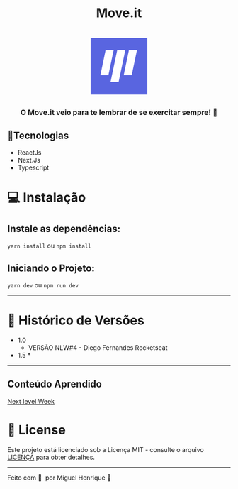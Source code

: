 <h1 align='center'>Move.it</h1>
<h1 align="center">
    <img alt="Move.it" title="Move.it" src=".github/icon.svg" />
</h1>

<h3 align='center'>O Move.it veio para te lembrar de se exercitar sempre! 💜</h3>

## :rocket:Tecnologias
* ReactJs
* Next.Js
* Typescript

# 💻 Instalação

## Instale as dependências:

```yarn install``` ou ```npm install```

## Iniciando o Projeto:

`yarn dev` ou `npm run dev`
***
# :paperclip: Histórico de Versões
* 1.0
    * VERSÃO NLW#4 - Diego Fernandes Rocketseat
* 1.5
   *
***

## Conteúdo Aprendido
[Next level Week](https://github.com/miguelhp373/NLW4_Trilha_React_Js/blob/main/NLW%234/index.md#Day-01)
# 📝 License

Este projeto está licenciado sob a Licença MIT - consulte o arquivo [LICENÇA](LICENSE) para obter detalhes.

***

Feito com 💜 &nbsp;por Miguel Henrique 👋

